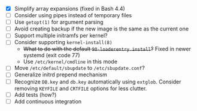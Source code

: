 - [x] Simplify array expansions (fixed in Bash 4.4)
- [ ] Consider using pipes instead of temporary files
- [ ] Use `getopt(1)` for argument parsing
- [ ] Avoid creating backup if the new image is the same as the current one
- [ ] Support multiple initramfs per kernel?
- [ ] Consider supporting `kernel-install(8)`
  * ~~What to do with the default `90-loaderentry.install`?~~ Fixed in newer systemd (exit code 77)
  * Use `/etc/kernel/cmdline` in this mode
- [ ] Move `/etc/default/sbupdate` to `/etc/sbupdate.conf`?
- [ ] Generalize initrd prepend mechanism
- [ ] Recognize `DB.key` and `db.key` automatically using `extglob`. Consider removing `KEYFILE` and `CRTFILE` options for less clutter.
- [ ] Add tests (how?)
- [ ] Add continuous integration
